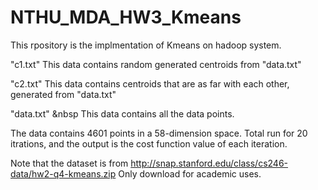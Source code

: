 # NTHU_MDA_HW3_Kmeans

This rpository is the implmentation of Kmeans on hadoop system.

"c1.txt" This data contains random generated centroids from "data.txt"

"c2.txt" This data contains centroids that are as far with each other, generated from "data.txt"

"data.txt" &nbsp This data contains all the data points.


The data contains 4601 points in a 58-dimension space.
Total run for 20 itrations, and the output is the cost function value of each iteration.


Note that the dataset is from http://snap.stanford.edu/class/cs246-data/hw2-q4-kmeans.zip
Only download for academic uses.
